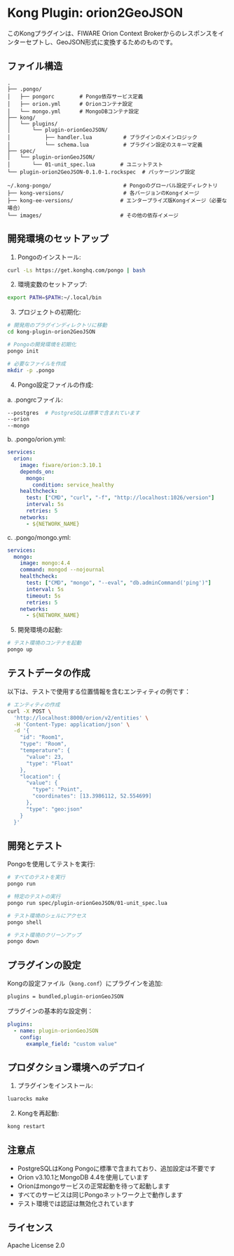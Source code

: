 # Kong Plugin: orion2GeoJSON

このKongプラグインは、FIWARE Orion Context Brokerからのレスポンスをインターセプトし、GeoJSON形式に変換するためのものです。

## ファイル構造

```
.
├── .pongo/
│   ├── pongorc        # Pongo依存サービス定義
│   ├── orion.yml      # Orionコンテナ設定
│   └── mongo.yml      # MongoDBコンテナ設定
├── kong/
│   └── plugins/
│       └── plugin-orionGeoJSON/
│           ├── handler.lua          # プラグインのメインロジック
│           └── schema.lua           # プラグイン設定のスキーマ定義
├── spec/
│   └── plugin-orionGeoJSON/
│       └── 01-unit_spec.lua        # ユニットテスト
└── plugin-orion2GeoJSON-0.1.0-1.rockspec  # パッケージング設定

~/.kong-pongo/                       # Pongoのグローバル設定ディレクトリ
├── kong-versions/                   # 各バージョンのKongイメージ
├── kong-ee-versions/               # エンタープライズ版Kongイメージ（必要な場合）
└── images/                         # その他の依存イメージ
```

## 開発環境のセットアップ

1. Pongoのインストール:
```bash
curl -Ls https://get.konghq.com/pongo | bash
```

2. 環境変数のセットアップ:
```bash
export PATH=$PATH:~/.local/bin
```

3. プロジェクトの初期化:
```bash
# 開発用のプラグインディレクトリに移動
cd kong-plugin-orion2GeoJSON

# Pongoの開発環境を初期化
pongo init

# 必要なファイルを作成
mkdir -p .pongo
```

4. Pongo設定ファイルの作成:

a. .pongrcファイル:
```bash
--postgres  # PostgreSQLは標準で含まれています
--orion
--mongo
```

b. .pongo/orion.yml:
```yaml
services:
  orion:
    image: fiware/orion:3.10.1
    depends_on:
      mongo:
        condition: service_healthy
    healthcheck:
      test: ["CMD", "curl", "-f", "http://localhost:1026/version"]
      interval: 5s
      retries: 5
    networks:
      - ${NETWORK_NAME}
```

c. .pongo/mongo.yml:
```yaml
services:
  mongo:
    image: mongo:4.4
    command: mongod --nojournal
    healthcheck:
      test: ["CMD", "mongo", "--eval", "db.adminCommand('ping')"]
      interval: 5s
      timeout: 5s
      retries: 5
    networks:
      - ${NETWORK_NAME}
```

5. 開発環境の起動:
```bash
# テスト環境のコンテナを起動
pongo up
```

## テストデータの作成

以下は、テストで使用する位置情報を含むエンティティの例です：

```bash
# エンティティの作成
curl -X POST \
  'http://localhost:8000/orion/v2/entities' \
  -H 'Content-Type: application/json' \
  -d '{
    "id": "Room1",
    "type": "Room",
    "temperature": {
      "value": 23,
      "type": "Float"
    },
    "location": {
      "value": {
        "type": "Point",
        "coordinates": [13.3986112, 52.554699]
      },
      "type": "geo:json"
    }
  }'
```

## 開発とテスト

Pongoを使用してテストを実行:

```bash
# すべてのテストを実行
pongo run

# 特定のテストの実行
pongo run spec/plugin-orionGeoJSON/01-unit_spec.lua

# テスト環境のシェルにアクセス
pongo shell

# テスト環境のクリーンアップ
pongo down
```

## プラグインの設定

Kongの設定ファイル（`kong.conf`）にプラグインを追加:
```bash
plugins = bundled,plugin-orionGeoJSON
```

プラグインの基本的な設定例：

```yaml
plugins:
  - name: plugin-orionGeoJSON
    config:
      example_field: "custom value"
```

## プロダクション環境へのデプロイ

1. プラグインをインストール:
```bash
luarocks make
```

2. Kongを再起動:
```bash
kong restart
```

## 注意点

- PostgreSQLはKong Pongoに標準で含まれており、追加設定は不要です
- Orion v3.10.1とMongoDB 4.4を使用しています
- Orionはmongoサービスの正常起動を待って起動します
- すべてのサービスは同じPongoネットワーク上で動作します
- テスト環境では認証は無効化されています

## ライセンス

Apache License 2.0